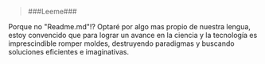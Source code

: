 > ###Leeme###

Porque no "Readme.md"!? 
Optaré por algo mas propio de nuestra lengua, estoy convencido que para lograr un avance en la ciencia y la tecnología es imprescindible romper moldes, destruyendo paradigmas y buscando soluciones eficientes e imaginativas.
